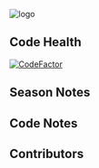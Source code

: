 ![logo](https://github.com/FRC-3695/2023-Season---Crescendo/blob/master/Logo.jpeg?raw=true)
## Code Health
[![CodeFactor](https://www.codefactor.io/repository/github/frc-3695/2012-season---reboundrumble/badge)](https://www.codefactor.io/repository/github/frc-3695/2012-season---reboundrumble)
## Season Notes
## Code Notes
## Contributors
